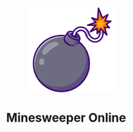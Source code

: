 <div align="center">
<div>
  &nbsp;&nbsp;&nbsp;&nbsp;&nbsp;&nbsp;&nbsp;<img src="static/logo.png" alt="" >
</div>
  <h1>Minesweeper Online</h1>
</div>